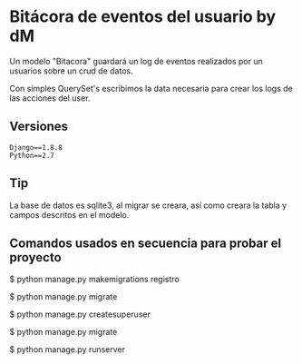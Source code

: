 # Bitácora de eventos del usuario by dM

Un modelo "Bitacora" guardará un log de eventos
realizados por un usuarios sobre un crud de datos.

Con simples QuerySet's escribimos la data necesaria para crear
los logs de las acciones del user.

## Versiones
```
Django==1.8.8
Python==2.7
```

## Tip

La base de datos es sqlite3, al
migrar se creara, así como
creara la tabla y campos descritos
en el modelo.

## Comandos usados en secuencia para probar el proyecto

$ python manage.py makemigrations registro

$ python manage.py migrate

$ python manage.py createsuperuser

$ python manage.py migrate

$ python manage.py runserver
